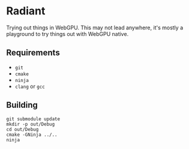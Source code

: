 # Radiant

Trying out things in WebGPU. This may not lead anywhere, it's mostly a playground to try things out
with WebGPU native.

## Requirements
 * `git`
 * `cmake`
 * `ninja`
 * `clang` or `gcc`

## Building
```
git submodule update
mkdir -p out/Debug
cd out/Debug
cmake -GNinja ../..
ninja
```

